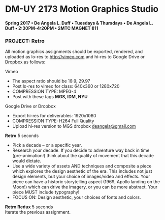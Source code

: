 # DM-UY 2173 Motion Graphics Studio

#### Spring 2017 • De Angela L. Duff • Tuesdays &amp; Thursdays • De Angela L. Duff • 2:30PM-4:20PM • 2MTC MAGNET 811

### PROJECT: Retro

All motion graphics assignments should be exported, rendered, and uploaded as lo-res to http://vimeo.com and hi-res to Google Drive or Dropbox as follows:

Vimeo
* The aspect ratio should be 16:9, 29.97
* Post lo-res to vimeo for class: 640x360 or 1280x720
* COMPRESSION TYPE: MPEG-4
* Post with these tags **MGS, IDM, NYU**

Google Drive or Dropbox
* Export hi-res for deliverables: 1920x1080
* COMPRESSION TYPE: H264 Full Quality
* Upload hi-res version to MGS dropbox deangela@gmail.com

**Retro**	5 seconds	
* Pick a decade – or a specific year. 
* Research your decade. If you decide to adventure way back in time (pre-animation!) think about the quality of movement that this decade would dictate.
* Use a wide variety of assets AND techniques and composite a piece which explores the design aesthetic of the era. This includes not just design elements, but your choice of images/video and effects. Your piece can have a historic storytelling aspect (1969, Apollo landing on the Moon!) which can drive the imagery, or you can be more abstract. Your piece MUST include typography!
* FOCUS ON: Design aesthetic, your choices of fonts and colors. 

**Retro Redux**	5 seconds	
Iterate the previous assignment.